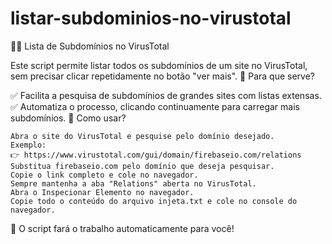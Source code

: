 # listar-subdominios-no-virustotal

🕵️‍♂️ Lista de Subdomínios no VirusTotal

Este script permite listar todos os subdomínios de um site no VirusTotal, sem precisar clicar repetidamente no botão "ver mais".
📌 Para que serve?

✅ Facilita a pesquisa de subdomínios de grandes sites com listas extensas.
✅ Automatiza o processo, clicando continuamente para carregar mais subdomínios.
🚀 Como usar?

    Abra o site do VirusTotal e pesquise pelo domínio desejado.
    Exemplo:
    👉 https://www.virustotal.com/gui/domain/firebaseio.com/relations
    Substitua firebaseio.com pelo domínio que deseja pesquisar.
    Copie o link completo e cole no navegador.
    Sempre mantenha a aba "Relations" aberta no VirusTotal.
    Abra o Inspecionar Elemento no navegador.
    Copie todo o conteúdo do arquivo injeta.txt e cole no console do navegador.

🔹 O script fará o trabalho automaticamente para você!
